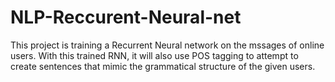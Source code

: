 # NLP-Reccurent-Neural-net
This project is training a Recurrent Neural network on the mssages of online users. With this trained RNN, it will also use POS tagging to attempt to create sentences that 
mimic the grammatical structure of the given users.
